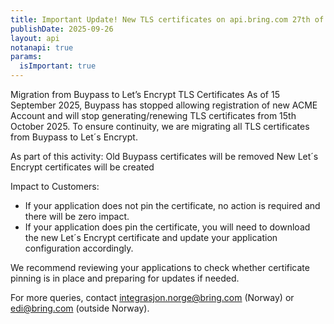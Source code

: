 ```yaml
---
title: Important Update! New TLS certificates on api.bring.com 27th of October 2025
publishDate: 2025-09-26
layout: api
notanapi: true
params:
  isImportant: true
---
```


Migration from Buypass to Let’s Encrypt TLS Certificates
As of 15 September 2025, Buypass has stopped allowing registration of new ACME Account and will stop generating/renewing TLS certificates from 15th October 2025. To ensure continuity, we are migrating all TLS certificates from Buypass to Let´s Encrypt.

As part of this activity:
Old Buypass certificates will be removed
New Let´s Encrypt certificates will be created

Impact to Customers:
* If your application does not pin the certificate, no action is required and there will be zero impact.
* If your application does pin the certificate, you will need to download the new Let´s Encrypt certificate and update your application configuration accordingly.

We recommend reviewing your applications to check whether certificate pinning is in place and preparing for updates if needed.

For more queries, contact integrasjon.norge@bring.com (Norway) or edi@bring.com (outside Norway).
